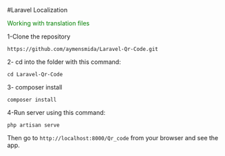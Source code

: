 #Laravel Localization

<p style="color:green">Working with translation files</p>

1-Clone the repository
```
https://github.com/aymensmida/Laravel-Qr-Code.git
```

2- cd into the folder with this command:
```
cd Laravel-Qr-Code
```

3- composer install
```
composer install
```
4-Run server using this command:
```
php artisan serve
```
Then go to `http://localhost:8000/Qr_code` from your browser and see the app.
